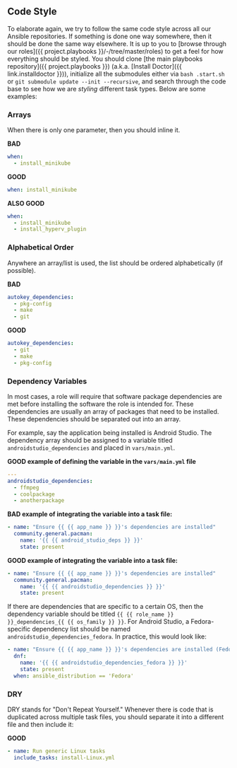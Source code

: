 ## Code Style

To elaborate again, we try to follow the same code style across all our Ansible repositories. If something is done one way somewhere, then it should be done the same way elsewhere. It is up to you to [browse through our roles]({{ project.playbooks }}/-/tree/master/roles) to get a feel for how everything should be styled. You should clone [the main playbooks repository]({{ project.playbooks }}) (a.k.a. [Install Doctor]({{ link.installdoctor }})), initialize all the submodules either via `bash .start.sh` or `git submodule update --init --recursive`, and search through the code base to see how we are _styling_ different task types. Below are some examples:

### Arrays

When there is only one parameter, then you should inline it.

**BAD**

```yaml
when:
  - install_minikube
```

**GOOD**

```yaml
when: install_minikube
```

**ALSO GOOD**

```yaml
when:
  - install_minikube
  - install_hyperv_plugin
```

### Alphabetical Order

Anywhere an array/list is used, the list should be ordered alphabetically (if possible).

**BAD**

```yaml
autokey_dependencies:
  - pkg-config
  - make
  - git
```

**GOOD**

```yaml
autokey_dependencies:
  - git
  - make
  - pkg-config
```

### Dependency Variables

In most cases, a role will require that software package dependencies are met before installing the software the role is intended for. These dependencies are usually an array of packages that need to be installed. These dependencies should be separated out into an array.

For example, say the application being installed is Android Studio. The dependency array should be assigned to a variable titled `androidstudio_dependencies` and placed in `vars/main.yml`.

**GOOD example of defining the variable in the `vars/main.yml` file**

```yaml
---
androidstudio_dependencies:
  - ffmpeg
  - coolpackage
  - anotherpackage
```

**BAD example of integrating the variable into a task file:**

```yaml
- name: "Ensure {{ {{ app_name }} }}'s dependencies are installed"
  community.general.pacman:
    name: '{{ {{ android_studio_deps }} }}'
    state: present
```

**GOOD example of integrating the variable into a task file:**

```yaml
- name: "Ensure {{ {{ app_name }} }}'s dependencies are installed"
  community.general.pacman:
    name: '{{ {{ androidstudio_dependencies }} }}'
    state: present
```

If there are dependencies that are specific to a certain OS, then the dependency variable should be titled `{{ {{ role_name }} }}_dependencies_{{ {{ os_family }} }}`. For Android Studio, a Fedora-specific dependency list should be named `androidstudio_dependencies_fedora`. In practice, this would look like:

```yaml
- name: "Ensure {{ {{ app_name }} }}'s dependencies are installed (Fedora)"
  dnf:
    name: '{{ {{ androidstudio_dependencies_fedora }} }}'
    state: present
  when: ansible_distribution == 'Fedora'
```

### DRY

DRY stands for "Don't Repeat Yourself." Whenever there is code that is duplicated across multiple task files, you should separate it into a different file and then include it:

**GOOD**

```yaml
- name: Run generic Linux tasks
  include_tasks: install-Linux.yml
```
